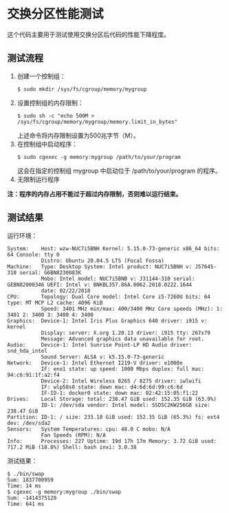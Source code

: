 # 交换分区性能测试

这个代码主要用于测试使用交换分区后代码的性能下降程度。

## 测试流程

1. 创建一个控制组：
   ```shell {.line-numbers}
   $ sudo mkdir /sys/fs/cgroup/memory/mygroup
   ```
2. 设置控制组的内存限制：
   ```shell {.line-numbers}
   $ sudo sh -c "echo 500M > /sys/fs/cgroup/memory/mygroup/memory.limit_in_bytes"
   ```
   上述命令将内存限制设置为500兆字节（M）。
3. 在控制组中启动程序：
   ```shell {.line-numbers}
   $ sudo cgexec -g memory:mygroup /path/to/your/program
   ```
   这会在指定的控制组 mygroup 中启动位于 /path/to/your/program 的程序。
4. 无限制运行程序

**注：程序的内存占用不能过于超过内存限制，否则难以运行结束。**

## 测试结果

运行环境：
```shell {.line-numbers}
System:    Host: wzw-NUC7i5BNH Kernel: 5.15.0-73-generic x86_64 bits: 64 Console: tty 0
           Distro: Ubuntu 20.04.5 LTS (Focal Fossa)
Machine:   Type: Desktop System: Intel product: NUC7i5BNH v: J57645-310 serial: G6BN8230083K
           Mobo: Intel model: NUC7i5BNB v: J31144-310 serial: GEBN82000346 UEFI: Intel v: BNKBL357.86A.0062.2018.0222.1644
           date: 02/22/2018
CPU:       Topology: Dual Core model: Intel Core i5-7260U bits: 64 type: MT MCP L2 cache: 4096 KiB
           Speed: 3401 MHz min/max: 400/3400 MHz Core speeds (MHz): 1: 3401 2: 3400 3: 3400 4: 3400
Graphics:  Device-1: Intel Iris Plus Graphics 640 driver: i915 v: kernel
           Display: server: X.org 1.20.13 driver: i915 tty: 267x79
           Message: Advanced graphics data unavailable for root.
Audio:     Device-1: Intel Sunrise Point-LP HD Audio driver: snd_hda_intel
           Sound Server: ALSA v: k5.15.0-73-generic
Network:   Device-1: Intel Ethernet I219-V driver: e1000e
           IF: eno1 state: up speed: 1000 Mbps duplex: full mac: 94:c6:91:1f:a2:f4
           Device-2: Intel Wireless 8265 / 8275 driver: iwlwifi
           IF: wlp58s0 state: down mac: d4:6d:6d:99:c6:6d
           IF-ID-1: docker0 state: down mac: 02:42:15:05:f1:22
Drives:    Local Storage: total: 238.47 GiB used: 152.35 GiB (63.9%)
           ID-1: /dev/sda vendor: Intel model: SSDSC2KW256G8 size: 238.47 GiB
Partition: ID-1: / size: 233.18 GiB used: 152.35 GiB (65.3%) fs: ext4 dev: /dev/sda2
Sensors:   System Temperatures: cpu: 48.0 C mobo: N/A
           Fan Speeds (RPM): N/A
Info:      Processes: 227 Uptime: 19d 17h 17m Memory: 3.72 GiB used: 717.2 MiB (18.8%) Shell: bash inxi: 3.0.38
```

测试结果：
```shell {.line-numbers}
$ ./bin/swap
Sum: 1837700959
Time: 14 ms
$ cgexec -g memory:mygroup ./bin/swap
Sum: -1414375120
Time: 641 ms
```